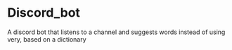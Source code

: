 # Discord_bot
A discord bot that listens to a channel and suggests words instead of using very, based on a dictionary
